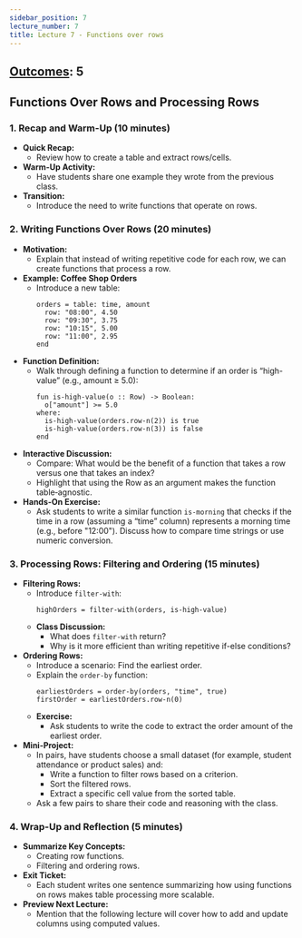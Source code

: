 ```yaml
---
sidebar_position: 7
lecture_number: 7
title: Lecture 7 - Functions over rows
---
```


## [Outcomes](@/home/outcomes.md): 5

## Functions Over Rows and Processing Rows

### 1. Recap and Warm-Up (10 minutes)
- **Quick Recap:**  
  - Review how to create a table and extract rows/cells.
- **Warm-Up Activity:**  
  - Have students share one example they wrote from the previous class.
- **Transition:**  
  - Introduce the need to write functions that operate on rows.

### 2. Writing Functions Over Rows (20 minutes)
- **Motivation:**  
  - Explain that instead of writing repetitive code for each row, we can create functions that process a row.
- **Example: Coffee Shop Orders**
  - Introduce a new table:
    ```pyret
    orders = table: time, amount
      row: "08:00", 4.50
      row: "09:30", 3.75
      row: "10:15", 5.00
      row: "11:00", 2.95
    end
    ```
- **Function Definition:**  
  - Walk through defining a function to determine if an order is “high-value” (e.g., amount ≥ 5.0):
    ```pyret
    fun is-high-value(o :: Row) -> Boolean:
      o["amount"] >= 5.0
    where:
      is-high-value(orders.row-n(2)) is true
      is-high-value(orders.row-n(3)) is false
    end
    ```
- **Interactive Discussion:**  
  - Compare: What would be the benefit of a function that takes a row versus one that takes an index?  
  - Highlight that using the Row as an argument makes the function table‑agnostic.
- **Hands-On Exercise:**  
  - Ask students to write a similar function `is-morning` that checks if the time in a row (assuming a “time” column) represents a morning time (e.g., before "12:00"). Discuss how to compare time strings or use numeric conversion.

### 3. Processing Rows: Filtering and Ordering (15 minutes)
- **Filtering Rows:**  
  - Introduce `filter-with`:
    ```pyret
    highOrders = filter-with(orders, is-high-value)
    ```
  - **Class Discussion:**  
    - What does `filter-with` return?  
    - Why is it more efficient than writing repetitive if-else conditions?
- **Ordering Rows:**  
  - Introduce a scenario: Find the earliest order.
  - Explain the `order-by` function:
    ```pyret
    earliestOrders = order-by(orders, "time", true)
    firstOrder = earliestOrders.row-n(0)
    ```
  - **Exercise:**  
    - Ask students to write the code to extract the order amount of the earliest order.
- **Mini-Project:**  
  - In pairs, have students choose a small dataset (for example, student attendance or product sales) and:
    - Write a function to filter rows based on a criterion.
    - Sort the filtered rows.
    - Extract a specific cell value from the sorted table.
  - Ask a few pairs to share their code and reasoning with the class.

### 4. Wrap-Up and Reflection (5 minutes)
- **Summarize Key Concepts:**  
  - Creating row functions.
  - Filtering and ordering rows.
- **Exit Ticket:**  
  - Each student writes one sentence summarizing how using functions on rows makes table processing more scalable.
- **Preview Next Lecture:**  
  - Mention that the following lecture will cover how to add and update columns using computed values.
